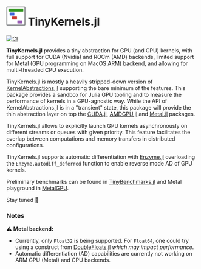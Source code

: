 <h1> <img src="docs/logo/logo_TinyKernels.png" alt="TinyKernels.jl" width="50"> TinyKernels.jl </h1>

[![CI](https://github.com/utkinis/TinyKernels.jl/actions/workflows/CI.yml/badge.svg)](https://github.com/utkinis/TinyKernels.jl/actions/workflows/CI.yml)

**TinyKernels.jl** provides a tiny abstraction for GPU (and CPU) kernels, with full support for CUDA (Nvidia) and ROCm (AMD) backends, limited support for Metal (GPU programming on MacOS ARM) backend, and allowing for multi-threaded CPU execution.

TinyKernels.jl is mostly a heavily stripped-down version of [KernelAbstractions.jl](https://github.com/JuliaGPU/KernelAbstractions.jl) supporting the bare minimum of the features. This package provides a sandbox for Julia GPU tooling and to measure the performance of kernels in a GPU-agnostic way. While the API of KernelAbstractions.jl is in a "transient" state, this package will provide the thin abstraction layer on top the [CUDA.jl](https://github.com/JuliaGPU/CUDA.jl), [AMDGPU.jl](https://github.com/JuliaGPU/AMDGPU.jl) and [Metal.jl](https://github.com/JuliaGPU/Metal.jl) packages.

TinyKernels.jl allows to explicitly launch GPU kernels asynchronously on different streams or queues with given priority. This feature facilitates the overlap between computations and memory transfers in distributed configurations.

TinyKernels.jl supports automatic differentiation with [Enzyme.jl](https://github.com/EnzymeAD/Enzyme.jl) overloading the `Enzyme.autodiff_deferred` function to enable reverse mode AD of GPU kernels.

Preliminary benchmarks can be found in [TinyBenchmarks.jl](https://github.com/luraess/TinyBenchmarks.jl) and Metal playground in [MetalGPU](https://github.com/luraess/MetalGPU).

Stay tuned :rocket:


### Notes

⚠️ **Metal backend:**
- Currently, only `Float32` is being supported. For `Float64`, one could try using a construct from [DoubleFloats.jl](https://github.com/JuliaMath/DoubleFloats.jl/blob/ef689ccbab37d84943e2533309d34c6665229cab/src/Double.jl#L30) _which may impact performance_.
- Automatic differentiation (AD) capabilities are currently not working on ARM GPU (Metal) and CPU backends.